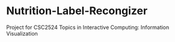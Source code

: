 # Nutrition-Label-Recongizer
Project for CSC2524 Topics in Interactive Computing: Information Visualization
